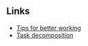 ## Links
- [Tips for better working](https://www.calnewport.com/blog/2022/02/25/brandon-sandersons-advice-for-doing-hard-things/)
- [Task decomposition](https://praeclarum.org/2022/02/19/hard-problems.html)